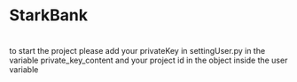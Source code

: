 # StarkBank

#
to start the project please add your privateKey in settingUser.py in the variable private_key_content and your project id in the object inside the user variable 
#